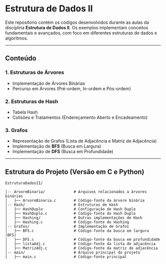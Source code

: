 # Estrutura de Dados II

Este repositório contém os códigos desenvolvidos durante as aulas da disciplina **Estrutura de Dados II**. Os exemplos implementam conceitos fundamentais e avançados, com foco em diferentes estruturas de dados e algoritmos.

---

## Conteúdo

### 1. Estruturas de Árvores
- Implementação de Árvores Binárias
- Percurso em Árvores (Pré-ordem, In-ordem e Pós-ordem)

### 2. Estruturas de Hash
- Tabela Hash
- Colisões e Tratamentos (Endereçamento Aberto e Encadeamento)

### 3. Grafos
- Representação de Grafos (Lista de Adjacência e Matriz de Adjacência)
- Implementação de **BFS** (Busca em Largura)
- Implementação de **DFS** (Busca em Profundidade)

---

## Estrutura do Projeto (Versão em C e Python)

```plaintext
EstruturaDadosII/

│-- ArvoreBinaria/             # Arquivos relacionados a árvores binárias
│   ├── ArvoreBinaria.c        # Código-fonte da árvore binária
│-- Hash/                      # Estruturas de Hash
│   ├── HashDuplo              # Configuração de Hash Duplo
│   ├── HashDuplo.c            # Código-fonte do Hash Duplo
│   ├── Hashing/               # Outras implementações de Hash
│   ├── Hashing.c              # Código-fonte do Hashing
│-- Grafos/                    # Implementação de Grafos
│   ├── BFS.c                  # Código-fonte da busca em largura (BFS)
│   ├── DFS.c                  # Código-fonte da busca em profundidade
│   ├── listaAdj.c             # Código-fonte da lista de adjacência
│   ├── MatrizAdj.c            # Código-fonte da matriz de adjacência
│-- main/                      # Arquivo principal do projeto
│   ├── main.c                 # Código-fonte principal

